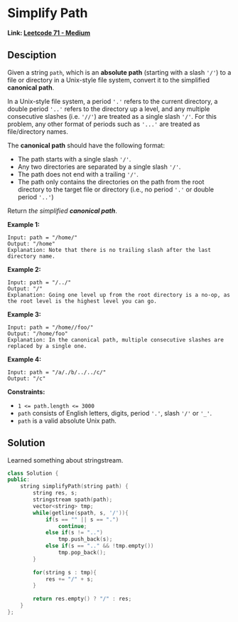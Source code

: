 # Simplify Path

**Link: [Leetcode 71 - Medium](https://leetcode.com/problems/simplify-path/)**



## Desciption

Given a string `path`, which is an **absolute path** (starting with a slash `'/'`) to a file or directory in a Unix-style file system, convert it to the simplified **canonical path**.

In a Unix-style file system, a period `'.'` refers to the current directory, a double period `'..'` refers to the directory up a level, and any multiple consecutive slashes (i.e. `'//'`) are treated as a single slash `'/'`. For this problem, any other format of periods such as `'...'` are treated as file/directory names.

The **canonical path** should have the following format:

- The path starts with a single slash `'/'`.
- Any two directories are separated by a single slash `'/'`.
- The path does not end with a trailing `'/'`.
- The path only contains the directories on the path from the root directory to the target file or directory (i.e., no period `'.'` or double period `'..'`)

Return *the simplified **canonical path***.

 

**Example 1:**

```
Input: path = "/home/"
Output: "/home"
Explanation: Note that there is no trailing slash after the last directory name.
```

**Example 2:**

```
Input: path = "/../"
Output: "/"
Explanation: Going one level up from the root directory is a no-op, as the root level is the highest level you can go.
```

**Example 3:**

```
Input: path = "/home//foo/"
Output: "/home/foo"
Explanation: In the canonical path, multiple consecutive slashes are replaced by a single one.
```

**Example 4:**

```
Input: path = "/a/./b/../../c/"
Output: "/c"
```

 

**Constraints:**

- `1 <= path.length <= 3000`
- `path` consists of English letters, digits, period `'.'`, slash `'/'` or `'_'`.
- `path` is a valid absolute Unix path.



## Solution

Learned something about stringstream.

```c++
class Solution {
public:
    string simplifyPath(string path) {
        string res, s;
        stringstream spath(path);
        vector<string> tmp;
        while(getline(spath, s, '/')){
            if(s == "" || s == ".")
                continue;
            else if(s != "..")
                tmp.push_back(s);
            else if(s == ".." && !tmp.empty())
                tmp.pop_back();
        }
        
        for(string s : tmp){
            res += "/" + s;
        }
        
        return res.empty() ? "/" : res; 
    }
};
```

